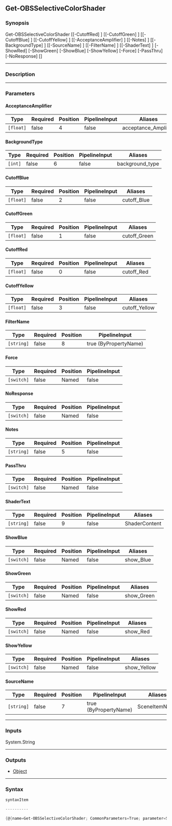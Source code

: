 Get-OBSSelectiveColorShader
---------------------------

### Synopsis

Get-OBSSelectiveColorShader [[-CutoffRed] <float>] [[-CutoffGreen] <float>] [[-CutoffBlue] <float>] [[-CutoffYellow] <float>] [[-AcceptanceAmplifier] <float>] [[-Notes] <string>] [[-BackgroundType] <int>] [[-SourceName] <string>] [[-FilterName] <string>] [[-ShaderText] <string>] [-ShowRed] [-ShowGreen] [-ShowBlue] [-ShowYellow] [-Force] [-PassThru] [-NoResponse] [<CommonParameters>]

---

### Description

---

### Parameters
#### **AcceptanceAmplifier**

|Type     |Required|Position|PipelineInput|Aliases             |
|---------|--------|--------|-------------|--------------------|
|`[float]`|false   |4       |false        |acceptance_Amplifier|

#### **BackgroundType**

|Type   |Required|Position|PipelineInput|Aliases        |
|-------|--------|--------|-------------|---------------|
|`[int]`|false   |6       |false        |background_type|

#### **CutoffBlue**

|Type     |Required|Position|PipelineInput|Aliases    |
|---------|--------|--------|-------------|-----------|
|`[float]`|false   |2       |false        |cutoff_Blue|

#### **CutoffGreen**

|Type     |Required|Position|PipelineInput|Aliases     |
|---------|--------|--------|-------------|------------|
|`[float]`|false   |1       |false        |cutoff_Green|

#### **CutoffRed**

|Type     |Required|Position|PipelineInput|Aliases   |
|---------|--------|--------|-------------|----------|
|`[float]`|false   |0       |false        |cutoff_Red|

#### **CutoffYellow**

|Type     |Required|Position|PipelineInput|Aliases      |
|---------|--------|--------|-------------|-------------|
|`[float]`|false   |3       |false        |cutoff_Yellow|

#### **FilterName**

|Type      |Required|Position|PipelineInput        |
|----------|--------|--------|---------------------|
|`[string]`|false   |8       |true (ByPropertyName)|

#### **Force**

|Type      |Required|Position|PipelineInput|
|----------|--------|--------|-------------|
|`[switch]`|false   |Named   |false        |

#### **NoResponse**

|Type      |Required|Position|PipelineInput|
|----------|--------|--------|-------------|
|`[switch]`|false   |Named   |false        |

#### **Notes**

|Type      |Required|Position|PipelineInput|
|----------|--------|--------|-------------|
|`[string]`|false   |5       |false        |

#### **PassThru**

|Type      |Required|Position|PipelineInput|
|----------|--------|--------|-------------|
|`[switch]`|false   |Named   |false        |

#### **ShaderText**

|Type      |Required|Position|PipelineInput|Aliases      |
|----------|--------|--------|-------------|-------------|
|`[string]`|false   |9       |false        |ShaderContent|

#### **ShowBlue**

|Type      |Required|Position|PipelineInput|Aliases  |
|----------|--------|--------|-------------|---------|
|`[switch]`|false   |Named   |false        |show_Blue|

#### **ShowGreen**

|Type      |Required|Position|PipelineInput|Aliases   |
|----------|--------|--------|-------------|----------|
|`[switch]`|false   |Named   |false        |show_Green|

#### **ShowRed**

|Type      |Required|Position|PipelineInput|Aliases |
|----------|--------|--------|-------------|--------|
|`[switch]`|false   |Named   |false        |show_Red|

#### **ShowYellow**

|Type      |Required|Position|PipelineInput|Aliases    |
|----------|--------|--------|-------------|-----------|
|`[switch]`|false   |Named   |false        |show_Yellow|

#### **SourceName**

|Type      |Required|Position|PipelineInput        |Aliases      |
|----------|--------|--------|---------------------|-------------|
|`[string]`|false   |7       |true (ByPropertyName)|SceneItemName|

---

### Inputs
System.String

---

### Outputs
* [Object](https://learn.microsoft.com/en-us/dotnet/api/System.Object)

---

### Syntax
```PowerShell
syntaxItem
```
```PowerShell
----------
```
```PowerShell
{@{name=Get-OBSSelectiveColorShader; CommonParameters=True; parameter=System.Object[]}}
```
